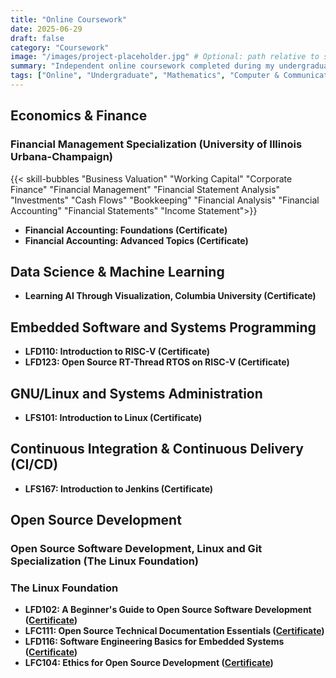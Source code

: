 ```yaml
---
title: "Online Coursework"
date: 2025-06-29
draft: false
category: "Coursework"
image: "/images/project-placeholder.jpg" # Optional: path relative to static folder e.g. static/images/project-placeholder.jpg
summary: "Independent online coursework completed during my undergraduate studies at AUB."
tags: ["Online", "Undergraduate", "Mathematics", "Computer & Communications Engineering", "Economics"]
---
```


## Economics & Finance

### Financial Management Specialization (University of Illinois Urbana-Champaign)
{{< skill-bubbles "Business Valuation" "Working Capital" "Corporate Finance" "Financial Management" "Financial Statement Analysis" "Investments" "Cash Flows" "Bookkeeping" "Financial Analysis" "Financial Accounting" "Financial Statements" "Income Statement">}}

* **Financial Accounting: Foundations (Certificate)**
* **Financial Accounting: Advanced Topics (Certificate)**

## Data Science & Machine Learning 
* **Learning AI Through Visualization, Columbia University (Certificate)** 

## Embedded Software and Systems Programming
* **LFD110: Introduction to RISC-V (Certificate)**
* **LFD123: Open Source RT-Thread RTOS on RISC-V (Certificate)**

## GNU/Linux and Systems Administration
* **LFS101: Introduction to Linux (Certificate)**

## Continuous Integration & Continuous Delivery (CI/CD)
* **LFS167: Introduction to Jenkins (Certificate)**

## Open Source Development

### Open Source Software Development, Linux and Git Specialization (The Linux Foundation)

### The Linux Foundation
* **LFD102: A Beginner's Guide to Open Source Software Development ([Certificate](https://www.credly.com/badges/196c38e6-5ebf-448c-a52d-a6fa48c4356f/public_url))**
* **LFC111: Open Source Technical Documentation Essentials ([Certificate](https://www.credly.com/badges/df2ea583-d716-4bca-bd81-4d0ef1629baf/public_url))**
* **LFD116: Software Engineering Basics for Embedded Systems ([Certificate](https://www.credly.com/badges/0c564c18-a9e0-4059-bb8d-8924b6345d9b/public_url))**
* **LFC104: Ethics for Open Source Development ([Certificate](https://www.credly.com/badges/56891c90-6a30-41ef-9f2e-3632eca08731/public_url))**